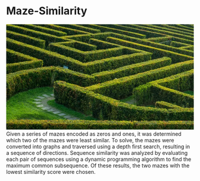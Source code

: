 # Maze-Similarity
![Alt Text](https://raw.githubusercontent.com/thedtripp/Maze-Similarity/main/assets/aerial-hedge-maze.webp)
Given a series of mazes encoded as zeros and ones, it was determined which two of the mazes were least similar. To solve, the mazes were converted into graphs and traversed using a depth first search, resulting in a sequence of directions. Sequence similarity was analyzed by evaluating each pair of sequences using a dynamic programming algorithm to find the maximum common subsequence. Of these results, the two mazes with the lowest similarity score were chosen.






